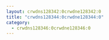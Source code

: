 ```yaml
---
layout: crwdns128342:0crwdne128342:0
title: "crwdns128344:0crwdne128344:0"
category:
  - crwdns128346:0crwdne128346:0
---
```

